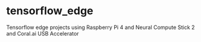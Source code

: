 # tensorflow_edge
Tensorflow edge projects using Raspberry Pi 4 and Neural Compute Stick 2 and Coral.ai USB Accelerator
